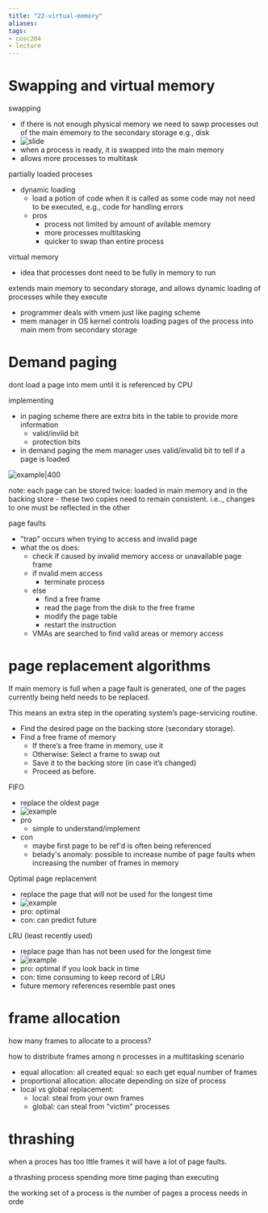 ```yaml
---
title: "22-virtual-memory"
aliases: 
tags: 
- cosc204
- lecture
---
```


# Swapping and virtual memory
swapping
- if there is not enough physical memory we need to sawp processes out of the main ememory to the secondary storage e.g., disk
- ![slide](https://i.imgur.com/ImjjXkb.png)
- when a process is ready, it is swapped into the main memory
- allows more processes to multitask

partially loaded proceses
- dynamic loading
	- load a potion of code when it is called as some code may not need to be executed, e.g., code for handling errors
	- pros
		- process not limited by amount of avilable memory
		- more processes multitasking
		- quicker to swap than entire process

virtual memory
-  idea that processes dont need to be fully in memory to run

extends main memory to secondary storage, and allows dynamic loading of processes while they execute
- programmer deals with vmem just like paging scheme
- mem manager in OS kernel controls loading pages of the process into main mem from secondary storage

# Demand paging
dont load a page into mem until it is referenced by CPU

implementing
- in paging scheme there are extra bits in the table to provide more information
	- valid/invlid bit
	- protection bits
- in demand paging the mem manager uses valid/invalid bit to tell if a page is loaded

![example|400](https://i.imgur.com/JeQxF4H.png)

note: each page can be stored twice: loaded in main memory and in the backing store - these two copies need to remain consistent. i.e.., changes to one must be reflected in the other

page faults
- "trap" occurs when trying to access and invalid page
- what the os does:
	- check if caused by invalid memory access or unavailable page frame
	- if nvalid mem access
		- terminate process
	- else
		- find a free frame
		- read the page from the disk to the free frame
		- modify the page table
		- restart the instruction
	- VMAs are searched to find valid areas or memory access

# page replacement algorithms
If main memory is full when a page fault is generated, one of the pages currently being held needs to be replaced.

This means an extra step in the operating system’s page-servicing routine. 
- Find the desired page on the backing store (secondary storage). 
- Find a free frame of memory
	- If there’s a free frame in memory, use it
	- Otherwise: Select a frame to swap out
	- Save it to the backing store (in case it’s changed) 
	- Proceed as before.

FIFO
- replace the oldest page
- ![example](https://i.imgur.com/EM09dtl.png)
- pro
	- simple to understand/implement
- con
	- maybe first page to be ref'd is often being referenced
	- belady's anomaly: possible to increase numbe of page faults when increasing the number of frames in memory

Optimal page replacement
- replace the page that will not be used for the longest time
- ![example](https://i.imgur.com/RiNi1JI.png)
- pro: optimal
- con: can predict future

LRU (least recently used)
- replace page than has not been used for the longest time
- ![example](https://i.imgur.com/VpMGeXY.png)
- pro: optimal if you look back in time
- con: time consuming to keep record of LRU
- future memory references resemble past ones

# frame allocation
how many frames to allocate to a process?

how to distribute frames among n processes in a multitasking scenario
- equal allocation: all created equal: so each get equal number of frames
- proportional allocation: allocate depending on size of process
- local vs global replacement: 
	- local: steal from your own frames
	- global: can steal from "victim" processes

# thrashing
when a proces has too lttle frames it will have a lot of page faults.

a thrashing process spending more time paging than executing

the working set of a process is the number of pages a process needs in orde